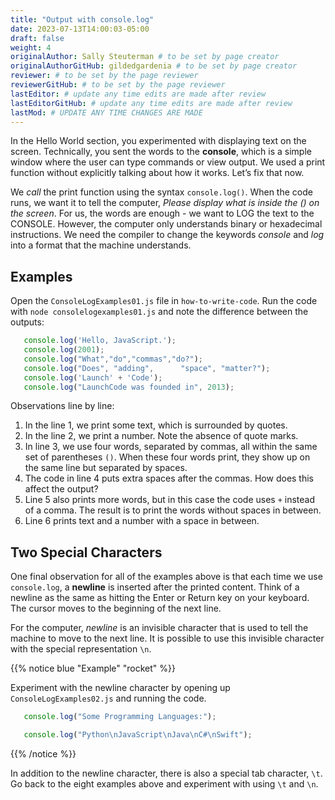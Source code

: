 ```yaml
---
title: "Output with console.log"
date: 2023-07-13T14:00:03-05:00
draft: false
weight: 4
originalAuthor: Sally Steuterman # to be set by page creator
originalAuthorGitHub: gildedgardenia # to be set by page creator
reviewer: # to be set by the page reviewer
reviewerGitHub: # to be set by the page reviewer
lastEditor: # update any time edits are made after review
lastEditorGitHub: # update any time edits are made after review
lastMod: # UPDATE ANY TIME CHANGES ARE MADE
---
```


<!-- TODO: Add link to Chapter 2 -->

In the Hello World section, you experimented with
displaying text on the screen. Technically, you sent the words to the
**console**, which is a simple window where the user can type commands or view
output. We used a print function without explicitly talking about how it works.
Let’s fix that now.

We *call* the print function using the syntax `console.log()`. When the code
runs, we want it to tell the computer, *Please display what is inside the () on
the screen*. For us, the words are enough - we want to LOG the text to the
CONSOLE. However, the computer only understands binary or hexadecimal
instructions. We need the compiler to change the keywords *console* and *log*
into a format that the machine understands.

## Examples

Open the `ConsoleLogExamples01.js` file in `how-to-write-code`. Run the code with `node consolelogexamples01.js` and note the difference between the
outputs:

```js {linenos=table}
   console.log('Hello, JavaScript.');
   console.log(2001);
   console.log("What","do","commas","do?");
   console.log("Does", "adding",      "space", "matter?");
   console.log('Launch' + 'Code');
   console.log("LaunchCode was founded in", 2013);
```

Observations line by line:

1. In the line 1, we print some text, which is surrounded by quotes.
1. In the line 2, we print a number. Note the absence of quote marks.
1. In line 3, we use four words, separated by commas, all within the same
   set of parentheses `()`. When these four words print, they show up on
   the same line but separated by spaces.
1. The code in line 4 puts extra spaces after the commas. How does this affect
   the output?
1. Line 5 also prints more words, but in this case the code uses `+`
   instead of a comma. The result is to print the words without spaces in
   between.
1. Line 6 prints text and a number with a space in between.

## Two Special Characters

One final observation for all of the examples above is that each time we use
`console.log`, a **newline** is inserted after the printed content. Think of
a newline as the same as hitting the Enter or Return key on your keyboard. The
cursor moves to the beginning of the next line.

For the computer, *newline* is an invisible character that is used to tell the
machine to move to the next line. It is possible to use this invisible
character with the special representation `\n`.

{{% notice blue "Example" "rocket" %}}

   Experiment with the newline character by opening up `ConsoleLogExamples02.js` and running the code.

   ```js {linenos=table}
      console.log("Some Programming Languages:");

      console.log("Python\nJavaScript\nJava\nC#\nSwift");
   ```

{{% /notice %}}

In addition to the newline character, there is also a special tab character,
`\t`. Go back to the eight examples above and experiment with using `\t`
and `\n`.